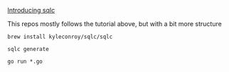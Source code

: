 [Introducing sqlc](https://conroy.org/introducing-sqlc)

This repos mostly follows the tutorial above, 
but with a bit more structure 

    brew install kyleconroy/sqlc/sqlc
    
    sqlc generate
    
    go run *.go
    
